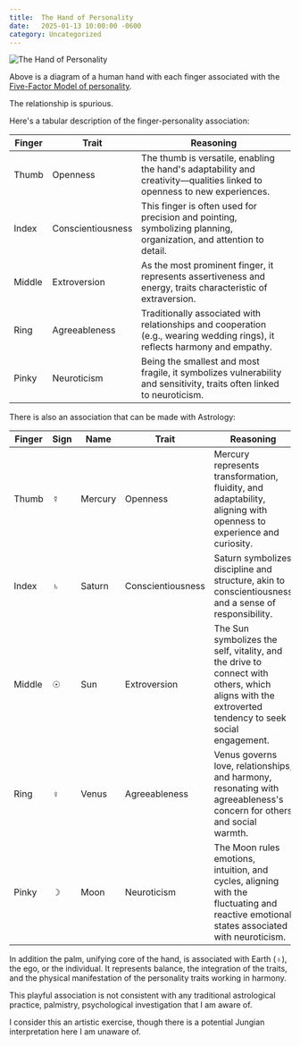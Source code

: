 ```yaml
---
title:  The Hand of Personality
date:   2025-01-13 10:00:00 -0600
category: Uncategorized
---
```


![The Hand of Personality](/media-library/uncategorized/hand-personality.png)

Above is a diagram of a human hand with each finger associated with the [Five-Factor Model of personality](https://en.wikipedia.org/wiki/Big_Five_personality_traits).

The relationship is spurious.

Here's a tabular description of the finger-personality association:

| Finger | Trait | Reasoning |
|--------|-------| ----------|
| Thumb  | Openness | The thumb is versatile, enabling the hand's adaptability and creativity—qualities linked to openness to new experiences. |
| Index  | Conscientiousness | This finger is often used for precision and pointing, symbolizing planning, organization, and attention to detail. |
| Middle | Extroversion | As the most prominent finger, it represents assertiveness and energy, traits characteristic of extraversion. |
| Ring   | Agreeableness | Traditionally associated with relationships and cooperation (e.g., wearing wedding rings), it reflects harmony and empathy. |
| Pinky  | Neuroticism | Being the smallest and most fragile, it symbolizes vulnerability and sensitivity, traits often linked to neuroticism. |

There is also an association that can be made with Astrology:

| Finger | Sign | Name | Trait | Reasoning |
|--------|------|-------|------|----------|
| Thumb | ☿ | Mercury | Openness | Mercury represents transformation, fluidity, and adaptability, aligning with openness to experience and curiosity. |
| Index | ♄ | Saturn | Conscientiousness | Saturn symbolizes discipline and structure, akin to conscientiousness and a sense of responsibility.|
| Middle | ☉ | Sun | Extroversion | The Sun symbolizes the self, vitality, and the drive to connect with others, which aligns with the extroverted tendency to seek social engagement. |
| Ring | ♀ | Venus | Agreeableness | Venus governs love, relationships, and harmony, resonating with agreeableness's concern for others and social warmth. |
| Pinky | ☽ | Moon | Neuroticism | The Moon rules emotions, intuition, and cycles, aligning with the fluctuating and reactive emotional states associated with neuroticism. |

In addition the palm, unifying core of the hand, is associated with Earth (♁), the ego, or the individual. It represents balance, the integration of the traits, and the physical manifestation of the personality traits working in harmony.

This playful association is not consistent with any traditional astrological practice, palmistry, psychological investigation that I am aware of.

I consider this an artistic exercise, though there is a potential Jungian interpretation here I am unaware of.
